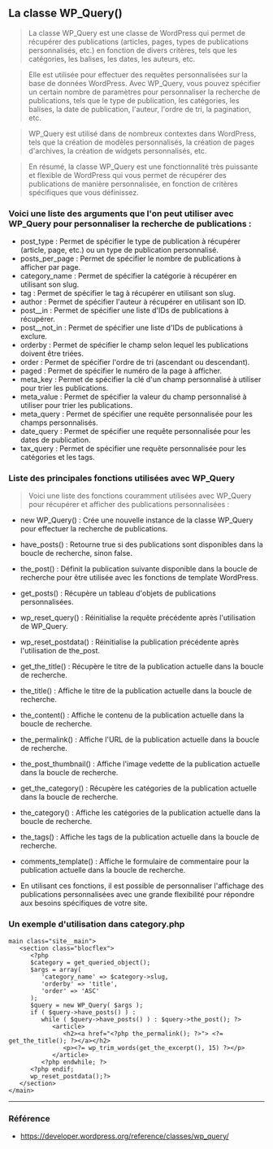 ## La classe WP_Query()

> La classe WP_Query est une classe de WordPress qui permet de récupérer des publications (articles, pages, types de publications personnalisés, etc.) en fonction de divers critères, tels que les catégories, les balises, les dates, les auteurs, etc.

> Elle est utilisée pour effectuer des requêtes personnalisées sur la base de données WordPress. Avec WP_Query, vous pouvez spécifier un certain nombre de paramètres pour personnaliser la recherche de publications, tels que le type de publication, les catégories, les balises, la date de publication, l'auteur, l'ordre de tri, la pagination, etc.

> WP_Query est utilisé dans de nombreux contextes dans WordPress, tels que la création de modèles personnalisés, la création de pages d'archives, la création de widgets personnalisés, etc.

> En résumé, la classe WP_Query est une fonctionnalité très puissante et flexible de WordPress qui vous permet de récupérer des publications de manière personnalisée, en fonction de critères spécifiques que vous définissez.

### Voici une liste des arguments que l'on peut utiliser avec WP_Query pour personnaliser la recherche de publications :

- post_type : Permet de spécifier le type de publication à récupérer (article, page, etc.) ou un type de publication personnalisé.
- posts_per_page : Permet de spécifier le nombre de publications à afficher par page.
- category_name : Permet de spécifier la catégorie à récupérer en utilisant son slug.
- tag : Permet de spécifier le tag à récupérer en utilisant son slug.
- author : Permet de spécifier l'auteur à récupérer en utilisant son ID.
- post\_\_in : Permet de spécifier une liste d'IDs de publications à récupérer.
- post\_\_not_in : Permet de spécifier une liste d'IDs de publications à exclure.
- orderby : Permet de spécifier le champ selon lequel les publications doivent être triées.
- order : Permet de spécifier l'ordre de tri (ascendant ou descendant).
- paged : Permet de spécifier le numéro de la page à afficher.
- meta_key : Permet de spécifier la clé d'un champ personnalisé à utiliser pour trier les publications.
- meta_value : Permet de spécifier la valeur du champ personnalisé à utiliser pour trier les publications.
- meta_query : Permet de spécifier une requête personnalisée pour les champs personnalisés.
- date_query : Permet de spécifier une requête personnalisée pour les dates de publication.
- tax_query : Permet de spécifier une requête personnalisée pour les catégories et les tags.

### Liste des principales fonctions utilisées avec WP_Query

> Voici une liste des fonctions couramment utilisées avec WP_Query pour récupérer et afficher des publications personnalisées :

- new WP_Query() : Crée une nouvelle instance de la classe WP_Query pour effectuer la recherche de publications.

- have_posts() : Retourne true si des publications sont disponibles dans la boucle de recherche, sinon false.

- the_post() : Définit la publication suivante disponible dans la boucle de recherche pour être utilisée avec les fonctions de template WordPress.

- get_posts() : Récupère un tableau d'objets de publications personnalisées.

- wp_reset_query() : Réinitialise la requête précédente après l'utilisation de WP_Query.

- wp_reset_postdata() : Réinitialise la publication précédente après l'utilisation de the_post.

- get_the_title() : Récupère le titre de la publication actuelle dans la boucle de recherche.

- the_title() : Affiche le titre de la publication actuelle dans la boucle de recherche.

- the_content() : Affiche le contenu de la publication actuelle dans la boucle de recherche.

- the_permalink() : Affiche l'URL de la publication actuelle dans la boucle de recherche.

- the_post_thumbnail() : Affiche l'image vedette de la publication actuelle dans la boucle de recherche.

- get_the_category() : Récupère les catégories de la publication actuelle dans la boucle de recherche.

- the_category() : Affiche les catégories de la publication actuelle dans la boucle de recherche.

- the_tags() : Affiche les tags de la publication actuelle dans la boucle de recherche.

- comments_template() : Affiche le formulaire de commentaire pour la publication actuelle dans la boucle de recherche.

- En utilisant ces fonctions, il est possible de personnaliser l'affichage des publications personnalisées avec une grande flexibilité pour répondre aux besoins spécifiques de votre site.

### Un exemple d'utilisation dans category.php

```
main class="site__main">
   <section class="blocflex">
      <?php
      $category = get_queried_object();
      $args = array(
         'category_name' => $category->slug,
         'orderby' => 'title',
         'order' => 'ASC'
      );
      $query = new WP_Query( $args );
      if ( $query->have_posts() ) :
         while ( $query->have_posts() ) : $query->the_post(); ?>
            <article>
               <h2><a href="<?php the_permalink(); ?>"> <?= get_the_title(); ?></a></h2>
               <p><?= wp_trim_words(get_the_excerpt(), 15) ?></p>
            </article>
         <?php endwhile; ?>
      <?php endif;
      wp_reset_postdata();?>
   </section>
</main>
```

---

### Référence

- https://developer.wordpress.org/reference/classes/wp_query/
